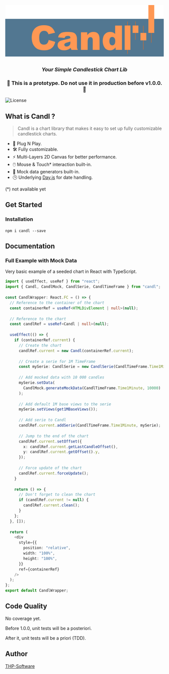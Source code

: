 <p align="center">
  <img  src="https://github.com/thp-software/candl/blob/master/assets/candl_logo.png#center">
  <h3 align="center"><i> Your Simple Candlestick Chart Lib </i></h3>
</p>
<h3 align="center">🚧 This is a prototype. Do not use it in production before v1.0.0. 🚧</h3>

<img src="https://img.shields.io/badge/license-MIT-brightgreen.svg?style=flat-square" alt="License">

## What is Candl ?

> Candl is a chart library that makes it easy to set up fully customizable candlestick charts.

- 💪 Plug N Play.
- 🛠️ Fully customizable.
- ⚡ Multi-Layers 2D Canvas for better performance.
- 🖱️ Mouse & Touch\* interaction built-in.
- 🎲 Mock data generators built-in.
- 🕒 Underlying [Day.js](https://www.npmjs.com/package/dayjs) for date handling.

(\*) not available yet

## Get Started

### Installation

`npm i candl --save`

## Documentation

### Full Example with Mock Data

Very basic example of a seeded chart in React with TypeScript.

```ts
import { useEffect, useRef } from "react";
import { Candl, CandlMock, CandlSerie, CandlTimeFrame } from "candl";

const CandlWrapper: React.FC = () => {
  // Reference to the container of the chart
  const containerRef = useRef<HTMLDivElement | null>(null);

  // Reference to the chart
  const candlRef = useRef<Candl | null>(null);

  useEffect(() => {
    if (containerRef.current) {
      // Create the chart
      candlRef.current = new Candl(containerRef.current);

      // Create a serie for 1M TimeFrame
      const mySerie: CandlSerie = new CandlSerie(CandlTimeFrame.Time1Minute);

      // Add mocked data with 10 000 candles
      mySerie.setData(
        CandlMock.generateMockData(CandlTimeFrame.Time1Minute, 10000)
      );

      // Add default 1M base views to the serie
      mySerie.setViews(get1MBaseViews());

      // Add serie to Candl
      candlRef.current.addSerie(CandlTimeFrame.Time1Minute, mySerie);

      // Jump to the end of the chart
      candlRef.current.setOffset({
        x: candlRef.current.getLastCandleOffset(),
        y: candlRef.current.getOffset().y,
      });

      // Force update of the chart
      candlRef.current.forceUpdate();
    }

    return () => {
      // Don't forget to clean the chart
      if (candlRef.current != null) {
        candlRef.current.clean();
      }
    };
  }, []);

  return (
    <div
      style={{
        position: "relative",
        width: "100%",
        height: "100%",
      }}
      ref={containerRef}
    />
  );
};
export default CandlWrapper;
```

## Code Quality

No coverage yet.

Before 1.0.0, unit tests will be a posteriori.

After it, unit tests will be a priori (TDD).

## Author

[THP-Software](https://github.com/thp-software)
